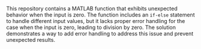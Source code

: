 This repository contains a MATLAB function that exhibits unexpected behavior when the input is zero. The function includes an `if-else` statement to handle different input values, but it lacks proper error handling for the case when the input is zero, leading to division by zero. The solution demonstrates a way to add error handling to address this issue and prevent unexpected results. 